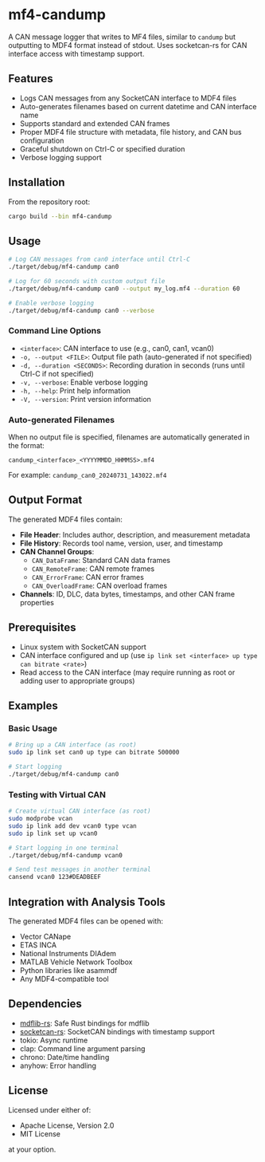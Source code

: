 # mf4-candump

A CAN message logger that writes to MF4 files, similar to `candump` but outputting to MDF4 format instead of stdout. Uses socketcan-rs for CAN interface access with timestamp support.

## Features

- Logs CAN messages from any SocketCAN interface to MDF4 files
- Auto-generates filenames based on current datetime and CAN interface name
- Supports standard and extended CAN frames
- Proper MDF4 file structure with metadata, file history, and CAN bus configuration
- Graceful shutdown on Ctrl-C or specified duration
- Verbose logging support

## Installation

From the repository root:

```bash
cargo build --bin mf4-candump
```

## Usage

```bash
# Log CAN messages from can0 interface until Ctrl-C
./target/debug/mf4-candump can0

# Log for 60 seconds with custom output file
./target/debug/mf4-candump can0 --output my_log.mf4 --duration 60

# Enable verbose logging
./target/debug/mf4-candump can0 --verbose
```

### Command Line Options

- `<interface>`: CAN interface to use (e.g., can0, can1, vcan0)
- `-o, --output <FILE>`: Output file path (auto-generated if not specified)
- `-d, --duration <SECONDS>`: Recording duration in seconds (runs until Ctrl-C if not specified)
- `-v, --verbose`: Enable verbose logging
- `-h, --help`: Print help information
- `-V, --version`: Print version information

### Auto-generated Filenames

When no output file is specified, filenames are automatically generated in the format:
```
candump_<interface>_<YYYYMMDD_HHMMSS>.mf4
```

For example: `candump_can0_20240731_143022.mf4`

## Output Format

The generated MDF4 files contain:

- **File Header**: Includes author, description, and measurement metadata
- **File History**: Records tool name, version, user, and timestamp
- **CAN Channel Groups**: 
  - `CAN_DataFrame`: Standard CAN data frames
  - `CAN_RemoteFrame`: CAN remote frames
  - `CAN_ErrorFrame`: CAN error frames  
  - `CAN_OverloadFrame`: CAN overload frames
- **Channels**: ID, DLC, data bytes, timestamps, and other CAN frame properties

## Prerequisites

- Linux system with SocketCAN support
- CAN interface configured and up (use `ip link set <interface> up type can bitrate <rate>`)
- Read access to the CAN interface (may require running as root or adding user to appropriate groups)

## Examples

### Basic Usage
```bash
# Bring up a CAN interface (as root)
sudo ip link set can0 up type can bitrate 500000

# Start logging
./target/debug/mf4-candump can0
```

### Testing with Virtual CAN
```bash
# Create virtual CAN interface (as root)
sudo modprobe vcan
sudo ip link add dev vcan0 type vcan
sudo ip link set up vcan0

# Start logging in one terminal
./target/debug/mf4-candump vcan0

# Send test messages in another terminal
cansend vcan0 123#DEADBEEF
```

## Integration with Analysis Tools

The generated MDF4 files can be opened with:
- Vector CANape
- ETAS INCA
- National Instruments DIAdem
- MATLAB Vehicle Network Toolbox
- Python libraries like asammdf
- Any MDF4-compatible tool

## Dependencies

- [mdflib-rs](../mdflib): Safe Rust bindings for mdflib
- [socketcan-rs](https://github.com/tuna-f1sh/socketcan-rs): SocketCAN bindings with timestamp support
- tokio: Async runtime
- clap: Command line argument parsing
- chrono: Date/time handling
- anyhow: Error handling

## License

Licensed under either of:
- Apache License, Version 2.0
- MIT License

at your option.